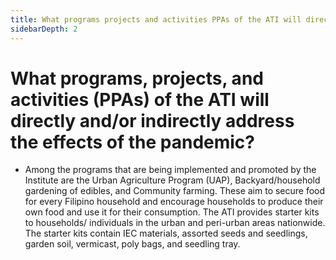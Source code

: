 ```yaml
---
title: What programs projects and activities PPAs of the ATI will directly andor indirectly address the effects of the pandemic?
sidebarDepth: 2
---
```


# What programs, projects, and activities (PPAs) of the ATI will directly and/or indirectly address the effects of the pandemic?


 - Among the programs that are being implemented and promoted by the Institute are the Urban Agriculture Program (UAP), Backyard/household gardening of edibles, and Community farming. These aim to secure food for every Filipino household and encourage households to produce their own food and use it for their consumption. The ATI provides starter kits to households/ individuals in the urban and peri-urban areas nationwide. The starter kits contain IEC materials, assorted seeds and seedlings, garden soil, vermicast, poly bags, and seedling tray.
